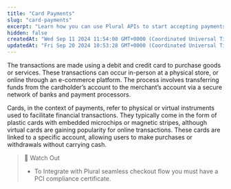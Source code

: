 ```yaml
---
title: "Card Payments"
slug: "card-payments"
excerpt: "Learn how you can use Plural APIs to start accepting payments using Cards."
hidden: false
createdAt: "Wed Sep 11 2024 11:54:00 GMT+0000 (Coordinated Universal Time)"
updatedAt: "Fri Sep 20 2024 10:53:28 GMT+0000 (Coordinated Universal Time)"
---
```

The transactions are made using a debit and credit card to purchase goods or services. These transactions can occur in-person at a physical store, or online through an e-commerce platform. The process involves transferring funds from the cardholder’s account to the merchant’s account via a secure network of banks and payment processors.

Cards, in the context of payments, refer to physical or virtual instruments used to facilitate financial transactions. They typically come in the form of plastic cards with embedded microchips or magnetic stripes, although virtual cards are gaining popularity for online transactions. These cards are linked to a specific account, allowing users to make purchases or withdrawals without carrying cash.

> 🚧 Watch Out
> 
> - To Integrate with Plural seamless checkout flow you must have a PCI compliance certificate.
